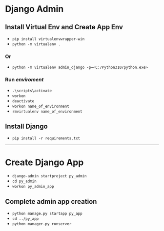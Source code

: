 # Django Admin

## Install Virtual Env and Create App Env

- `pip install virtualenvwrapper-win`
- `python -m virtualenv .`
### Or
- `python -m virtualenv admin_django -p=<C:/Python310/python.exe>`
### Run *enviroment*
- `.\scripts\activate`
- `workon`
- `deactivate`
- `workon name_of_environment`
- `rmvirtualenv name_of_environment`

## Install Django

- `pip install -r requirements.txt`
---

# Create Django App

- `django-admin startproject py_admin`
- `cd py_admin`
- `workon py_admin_app`

## Complete admin app creation 

- `python manage.py startapp py_app`
- `cd ../py_app`
- `python manager.py runserver`

